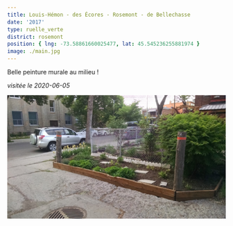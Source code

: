 ```yaml
---
title: Louis-Hémon - des Écores - Rosemont - de Bellechasse
date: '2017'
type: ruelle_verte
district: rosemont
position: { lng: -73.58861660025477, lat: 45.545236255881974 }
image: ./main.jpg
---
```


Belle peinture murale au milieu !

_visitée le 2020-06-05_

![](./cote-bellechasse.jpg)